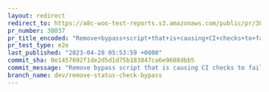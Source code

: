 ```yaml
---
layout: redirect
redirect_to: https://a8c-woo-test-reports.s3.amazonaws.com/public/pr/38037/e2e/index.html
pr_number: 38037
pr_title_encoded: "Remove+bypass+script+that+is+causing+CI+checks+to+fail"
pr_test_type: e2e
last_published: "2023-04-28 05:53:59 +0000"
commit_sha: 0e1457692f1de2d5d1d75b183847ca6e9608dbb5
commit_message: "Remove bypass script that is causing CI checks to fail."
branch_name: dev/remove-status-check-bypass
---
```

